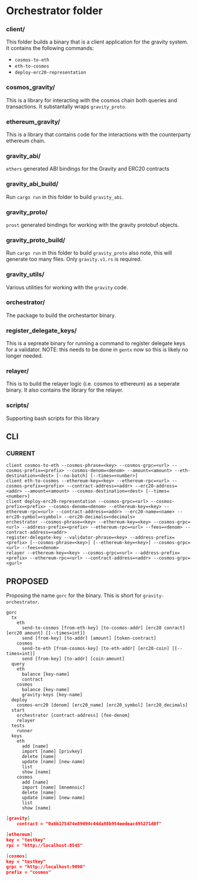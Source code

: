 # Orchestrator folder

### client/

This folder builds a binary that is a client application for the gravity system. It contains the following commands:
- `cosmos-to-eth`
- `eth-to-cosmos`
- `deploy-erc20-representation`

### cosmos_gravity/

This is a library for interacting with the cosmos chain both queries and transactions. It substantally wraps `gravity_proto`.

### ethereum_gravity/

This is a library that contains code for the interactions with the counterparty ethereum chain.

### gravity_abi/

`ethers` generated ABI bindings for the Gravity and ERC20 contracts

### gravity_abi_build/

Run `cargo run` in this folder to build `gravity_abi`.

### gravity_proto/

`prost` generated bindings for working with the gravity protobuf objects.

### gravity_proto_build/

Run `cargo run` in this folder to build `gravity_proto` also note, this will generate too many files. Only `gravity.v1.rs` is required.

### gravity_utils/

Various utilities for working with the `gravity` code.

### orchestrator/

The package to build the orchestartor binary.

### register_delegate_keys/

This is a sepreate binary for running a command to register delegate keys for a validator. NOTE: this needs to be done in `gentx` now so this is likely no longer needed.

### relayer/

This is to build the relayer logic (i.e. cosmos to ethereum) as a seperate binary. It also contains the library for the relayer.

### scripts/

Supporting bash scripts for this library


## CLI

### CURRENT

```
client cosmos-to-eth --cosmos-phrase=<key> --cosmos-grpc=<url> --cosmos-prefix=<prefix> --cosmos-denom=<denom> --amount=<amount> --eth-destination=<dest> [--no-batch] [--times=<number>]
client eth-to-cosmos --ethereum-key=<key> --ethereum-rpc=<url> --cosmos-prefix=<prefix> --contract-address=<addr> --erc20-address=<addr> --amount=<amount> --cosmos-destination=<dest> [--times=<number>]
client deploy-erc20-representation --cosmos-grpc=<url> --cosmos-prefix=<prefix> --cosmos-denom=<denom> --ethereum-key=<key> --ethereum-rpc=<url> --contract-address=<addr> --erc20-name=<name> --erc20-symbol=<symbol> --erc20-decimals=<decimals>
orchestrator --cosmos-phrase=<key> --ethereum-key=<key> --cosmos-grpc=<url> --address-prefix=<prefix> --ethereum-rpc=<url> --fees=<denom> --contract-address=<addr>
register-delegate-key --validator-phrase=<key> --address-prefix=<prefix> [--cosmos-phrase=<key>] [--ethereum-key=<key>] --cosmos-grpc=<url> --fees=<denom>
relayer --ethereum-key=<key> --cosmos-grpc=<url> --address-prefix=<prefix> --ethereum-rpc=<url> --contract-address=<addr> --cosmos-grpc=<gurl>
```

## PROPOSED

Proposing the name `gorc` for the binary. This is short for `gravity-orchestrator`.

```
gorc
  tx
    eth
      send-to-cosmos [from-eth-key] [to-cosmos-addr] [erc20 conract] [erc20 amount] [[--times=int]]
      send [from-key] [to-addr] [amount] [token-contract]
    cosmos
      send-to-eth [from-cosmos-key] [to-eth-addr] [erc20-coin] [[--times=int]]
      send [from-key] [to-addr] [coin-amount]
  query
    eth
      balance [key-name]
      contract
    cosmos
      balance [key-name]
      gravity-keys [key-name]
  deploy
    cosmos-erc20 [denom] [erc20_name] [erc20_symbol] [erc20_decimals]
  start
    orchestrator [contract-address] [fee-denom]
    relayer
  tests
    runner
  keys
    eth
      add [name]
      import [name] [privkey]
      delete [name]
      update [name] [new-name]
      list
      show [name]
    cosmos
      add [name]
      import [name] [mnemnoic]
      delete [name]
      update [name] [new-name]
      list
      show [name]
```

```json
[gravity]
	contract = "0x6b175474e89094c44da98b954eedeac495271d0f"

[ethereum]
key = "testkey"
rpc = "http://localhost:8545"

[cosmos]
key = "testkey"
grpc = "http://localhost:9090"
prefix = "cosmos"
```
